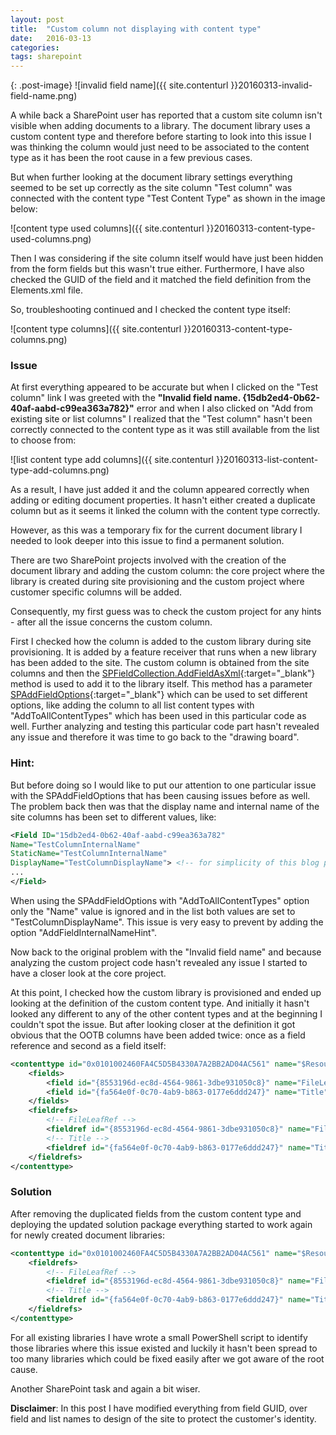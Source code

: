 ```yaml
---
layout: post
title:  "Custom column not displaying with content type"
date:   2016-03-13
categories: 
tags: sharepoint
---
```

{: .post-image}
![invalid field name]({{ site.contenturl }}20160313-invalid-field-name.png)

A while back a SharePoint user has reported that a custom site column isn't visible when adding documents to a library. The document library uses a custom content type and therefore before starting to look into this issue I was thinking the column would just need to be associated to the content type as it has been the root cause in a few previous cases.

<!--more-->

But when further looking at the document library settings everything seemed to be set up correctly as the site column "Test column" was connected with the content type "Test Content Type" as shown in the image below:

![content type used columns]({{ site.contenturl }}20160313-content-type-used-columns.png)

Then I was considering if the site column itself would have just been hidden from the form fields but this wasn't true either. Furthermore, I have also checked the GUID of the field and it matched the field definition from the Elements.xml file.

So, troubleshooting continued and I checked the content type itself:

![content type columns]({{ site.contenturl }}20160313-content-type-columns.png)

### [](#header-3)Issue

At first everything appeared to be accurate but when I clicked on the "Test column" link I was greeted with the **"Invalid field name. {15db2ed4-0b62-40af-aabd-c99ea363a782}"** error and when I also clicked on "Add from existing site or list columns" I realized that the "Test column" hasn't been correctly connected to the content type as it was still available from the list to choose from:

![list content type add columns]({{ site.contenturl }}20160313-list-content-type-add-columns.png)

As a result, I have just added it and the column appeared correctly when adding or editing document properties. It hasn't either created a duplicate column but as it seems it linked the column with the content type correctly.

However, as this was a temporary fix for the current document library I needed to look deeper into this issue to find a permanent solution.

There are two SharePoint projects involved with the creation of the document library and adding the custom column: the core project where the library is created during site provisioning and the custom project where customer specific columns will be added.

Consequently, my first guess was to check the custom project for any hints - after all the issue concerns the custom column. 

First I checked how the column is added to the custom library during site provisioning. It is added by a feature receiver that runs when a new library has been added to the site. The custom column is obtained from the site columns and then the
[SPFieldCollection.AddFieldAsXml](https://msdn.microsoft.com/en-us/library/office/ms472543.aspx){:target="_blank"} method is used to add it to the library itself. 
This method has a parameter [SPAddFieldOptions](https://msdn.microsoft.com/en-us/library/office/microsoft.sharepoint.spaddfieldoptions.aspx){:target="_blank"} which can be used to set different options, like adding the column to all list content types with "AddToAllContentTypes" which has been used in this particular code as well.
Further analyzing and testing this particular code part hasn't revealed any issue and therefore it was time to go back to the "drawing board".

### [](#header-4)Hint:

But before doing so I would like to put our attention to one particular issue with the SPAddFieldOptions that has been causing issues before as well. The problem back then was that the display name and internal name of the site columns has been set to different values, like:

```xml
<Field ID="15db2ed4-0b62-40af-aabd-c99ea363a782"
Name="TestColumnInternalName"
StaticName="TestColumnInternalName"
DisplayName="TestColumnDisplayName"> <!-- for simplicity of this blog post but usually set via resource file -->
...
</Field>
```

When using the SPAddFieldOptions with "AddToAllContentTypes" option only the "Name" value is ignored and in the list both values are set to "TestColumnDisplayName". This issue is very easy to prevent by adding the option "AddFieldInternalNameHint".


Now back to the original problem with the "Invalid field name" and because analyzing the custom project code hasn't revealed any issue I started to have a closer look at the core project.

At this point, I checked how the custom library is provisioned and ended up looking at the definition of the custom content type. And initially it hasn't looked any different to any of the other content types and at the beginning I couldn't spot the issue. But after looking closer at the definition it got obvious that the OOTB columns have been added twice: once as a field reference and second as a field itself:

```xml
<contenttype id="0x0101002460FA4C5D5B4330A7A2BB2AD04AC561" name="$Resources:ResourceFile,contenttype_testcontenttype_name;" group="$Resources:ResourceFile,contenttype_group_name;" description="" inherits="TRUE" version="0">
    <fields>
        <field id="{8553196d-ec8d-4564-9861-3dbe931050c8}" name="FileLeafRef" sourceid="http://schemas.microsoft.com/sharepoint/v3" staticname="FileLeafRef" group="_Hidden" showinfiledlg="FALSE" showinversionhistory="FALSE" type="File" displayname="$Resources:core,Name;" authoringinfo="$Resources:core,for_use_in_forms;" list="Docs" fieldref="ID" showfield="LeafName" joincolname="DoclibRowId" joinrowordinal="0" jointype="INNER" required="TRUE"></field>
        <field id="{fa564e0f-0c70-4ab9-b863-0177e6ddd247}" name="Title" sourceid="http://schemas.microsoft.com/sharepoint/v3" staticname="Title" group="_Hidden" type="Text" displayname="$Resources:core,Title;" required="TRUE" frombasetype="TRUE"></field>
    </fields>
    <fieldrefs>
        <!-- FileLeafRef -->
        <fieldref id="{8553196d-ec8d-4564-9861-3dbe931050c8}" name="FileLeafRef" required="TRUE"></fieldref>
        <!-- Title -->
        <fieldref id="{fa564e0f-0c70-4ab9-b863-0177e6ddd247}" name="Title" required="FALSE" showinnewform="FALSE" showineditform="TRUE"></fieldref>
    </fieldrefs>
</contenttype>
```

### [](#header-3)Solution

After removing the duplicated fields from the custom content type and deploying the updated solution package everything started to work again for newly created document libraries:

```xml
<contenttype id="0x0101002460FA4C5D5B4330A7A2BB2AD04AC561" name="$Resources:ResourceFile,contenttype_testcontenttype_name;" group="$Resources:ResourceFile,contenttype_group_name;" description="" inherits="TRUE" version="0">
    <fieldrefs>
        <!-- FileLeafRef -->
        <fieldref id="{8553196d-ec8d-4564-9861-3dbe931050c8}" name="FileLeafRef" required="TRUE"></fieldref>
        <!-- Title -->
        <fieldref id="{fa564e0f-0c70-4ab9-b863-0177e6ddd247}" name="Title" required="FALSE" showinnewform="FALSE" showineditform="TRUE"></fieldref>
    </fieldrefs>
</contenttype>
```

For all existing libraries I have wrote a small PowerShell script to identify those libraries where this issue existed and luckily it hasn't been spread to too many libraries which could be fixed easily after we got aware of the root cause.

Another SharePoint task and again a bit wiser.

**Disclaimer**: In this post I have modified everything from field GUID, over field and list names to design of the site to protect the customer's identity.